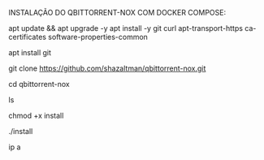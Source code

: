 INSTALAÇÃO DO QBITTORRENT-NOX COM DOCKER COMPOSE:

apt update && apt upgrade -y
apt install -y git curl apt-transport-https ca-certificates software-properties-common

apt install git

git clone https://github.com/shazaltman/qbittorrent-nox.git

cd qbittorrent-nox

ls

chmod +x install

./install

ip a
